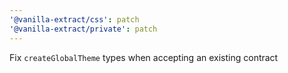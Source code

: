 ```yaml
---
'@vanilla-extract/css': patch
'@vanilla-extract/private': patch
---
```


Fix `createGlobalTheme` types when accepting an existing contract
